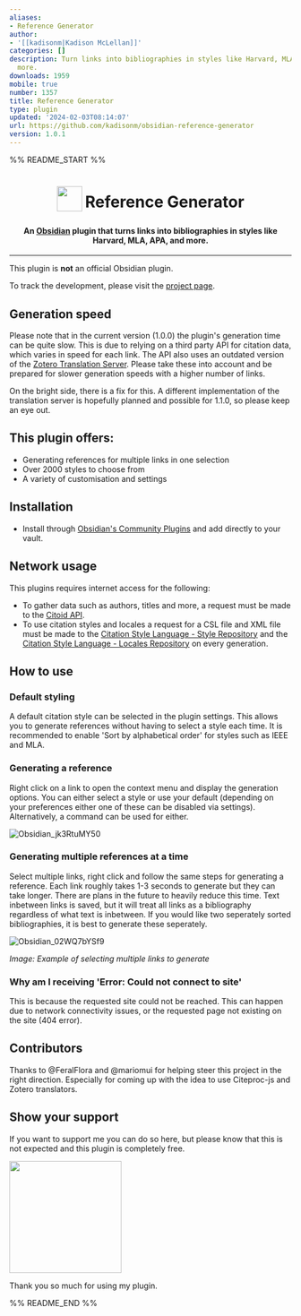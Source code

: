 ```yaml
---
aliases:
- Reference Generator
author:
- '[[kadisonm|Kadison McLellan]]'
categories: []
description: Turn links into bibliographies in styles like Harvard, MLA, APA, and
  more.
downloads: 1959
mobile: true
number: 1357
title: Reference Generator
type: plugin
updated: '2024-02-03T08:14:07'
url: https://github.com/kadisonm/obsidian-reference-generator
version: 1.0.1
---
```


%% README_START %%

<h1 align="center">
<sub>
<img src="https://github.com/kadisonm/obsidian-reference-generator/assets/134670047/d8b5fa31-7ba8-47c1-b1ca-aeecf52f3568" width="45">
</sub>
Reference Generator
</h1>

<h4 align="center">An <a href="https://obsidian.md/">Obsidian</a> plugin that turns links into bibliographies in styles like Harvard, MLA, APA, and more.</h4>

---

This plugin is **not** an official Obsidian plugin.

To track the development, please visit the [project page](https://github.com/users/kadisonm/projects/2/).

## Generation speed
Please note that in the current version (1.0.0) the plugin's generation time can be quite slow. This is due to relying on a third party API for citation data, which varies in speed for each link. The API also uses an outdated version of the [Zotero Translation Server](https://github.com/zotero/translation-server). Please take these into account and be prepared for slower generation speeds with a higher number of links.

On the bright side, there is a fix for this. A different implementation of the translation server is hopefully planned and possible for 1.1.0, so please keep an eye out.

## This plugin offers:
- Generating references for multiple links in one selection
- Over 2000 styles to choose from
- A variety of customisation and settings

## Installation
- Install through [Obsidian's Community Plugins](https://obsidian.md/plugins) and add directly to your vault.

## Network usage
This plugins requires internet access for the following:
- To gather data such as authors, titles and more, a request must be made to the [Citoid API](https://www.mediawiki.org/wiki/Citoid/API).
- To use citation styles and locales a request for a CSL file and XML file must be made to the [Citation Style Language - Style Repository](https://github.com/citation-style-language/styles) and the [Citation Style Language - Locales Repository](https://github.com/citation-style-language/locales) on every generation.

## How to use
### Default styling
A default citation style can be selected in the plugin settings. This allows you to generate references without having to select a style each time. It is recommended to enable 'Sort by alphabetical order' for styles such as IEEE and MLA.

### Generating a reference
Right click on a link to open the context menu and display the generation options. You can either select a style or use your default (depending on your preferences either one of these can be disabled via settings). Alternatively, a command can be used for either.

![Obsidian_jk3RtuMY50](https://github.com/kadisonm/obsidian-reference-generator/assets/134670047/c704b607-aa0e-4c1c-b8a8-54668565e1bb)

### Generating multiple references at a time
Select multiple links, right click and follow the same steps for generating a reference. Each link roughly takes 1-3 seconds to generate but they can take longer. There are plans in the future to heavily reduce this time. Text inbetween links is saved, but it will treat all links as a bibliography regardless of what text is inbetween. If you would like two seperately sorted bibliographies, it is best to generate these seperately.

![Obsidian_02WQ7bYSf9](https://github.com/kadisonm/obsidian-reference-generator/assets/134670047/3bb408fc-ecc8-40c3-bb25-80f716606622)

*Image: Example of selecting multiple links to generate*

### Why am I receiving 'Error: Could not connect to site'
This is because the requested site could not be reached. This can happen due to network connectivity issues, or the requested page not existing on the site (404 error).

## Contributors
Thanks to @FeralFlora and @mariomui for helping steer this project in the right direction. Especially for coming up with the idea to use Citeproc-js and Zotero translators.

## Show your support

If you want to support me you can do so here, but please know that this is not expected and this plugin is completely free.

[<img src="https://github.com/kadisonm/obsidian-reference-generator/assets/134670047/826ead37-1265-42b1-b171-928d1e17035f" width="200">](https://www.buymeacoffee.com/kadisonm)

Thank you so much for using my plugin.


%% README_END %%